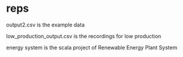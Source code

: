 # reps
output2.csv is the example data

low_production_output.csv is the recordings for low production

energy system is the scala project of Renewable Energy Plant System
